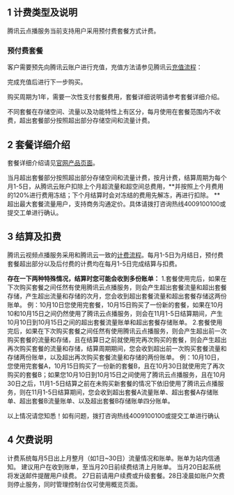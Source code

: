 ## 1 计费类型及说明

腾讯云点播服务当前支持用户采用预付费套餐方式计费。

###  预付费套餐
客户需要预先向腾讯云账户进行充值，充值方法请参见腾讯云[充值流程](http://www.qcloud.com/doc/product/285/%E5%85%85%E5%80%BC)：

完成充值后进行下一步购买。

购买周期为1年，需要一次性支付套餐费用，套餐详细说明请参考套餐详细介绍。

不同套餐在存储空间、流量以及功能特性上有区分，每月使用在套餐范围内不收费，超出套餐部分按照超出部分存储空间和流量计费。


## 2 套餐详细介绍

套餐详细介绍请见[官网产品页面](http://www.qcloud.com/product/vod.html)。

当月超出套餐部分按照超出部分存储空间和流量计费，按月计费，结算周期为每个月1-5日，从腾讯云账户扣除上个月超流量和超空间总费用，**并按照上个月费用的120%进行费用冻结；下个月结算时会对冻结的费用先解冻，再进行扣除。 **
超出最大套餐流量用户，支持商务沟通定价。具体请拨打咨询热线4009100100或提交工单进行确认。

## 3 结算及扣费

腾讯云视频点播服务采用和腾讯云一致的[计费流程](http://www.qcloud.com/doc/product/285/%E8%AE%A1%E8%B4%B9%E6%B5%81%E7%A8%8B)。每月1-5日为月结日，预付费套餐超出部分以及后付费的计费均在每月1-5日完成结算与扣费。

**存在一下两种特殊情况，结算时您可能会收到多份账单：**
1.套餐使用完后，如果在下次购买套餐之间任然有使用腾讯云点播服务，则会产生超出套餐流量和超出套餐存储，产生超出流量和存储的次月，您会收到超出套餐流量和超出套餐存储这两份账单。
例：10月10日您使用完套餐，10月15日购买了一份新的套餐，如果在10月10和10月15日之间仍然使用了腾讯云点播服务，则会在11月1-5日结算期间，产生10月10日到10月15日之间的超出套餐流量账单和超出套餐存储账单。
2.套餐使用完后，如果在下次购买套餐之间任然有使用腾讯云点播服务，则会产生超出前一次购买套餐的流量和存储，且在结算日之前就使用完再次购买的套餐，则会产生超出再次购买套餐的流量和存储，结算周期期间，您会收到超出前一次购买套餐流量和存储两份账单，以及超出再次购买套餐流量和存储的两份账单。
例：10月10日，您使用完套餐A，10月15日购买了一份新的套餐B，且在10月30日就使用完了再次购买的套餐B；如果您10月10日到10月15日之间使用了腾讯云点播服务，且在10月30日之后，11月1-5日结算之前在未购买新套餐的情况下依旧使用了腾讯云点播服务，则在11月1-5日结算期间，您会收到超出套餐A流量账单、超出套餐A存储账单、超出套餐B流量账单、以及超出套餐B存储账单四分账单。

以上情况请您知悉！如有问题，拨打咨询热线4009100100或提交工单进行确认


## 4 欠费说明
计费系统每月5日出上月整月（如1日~30日）流量情况和账单。账单为站内信通知。
建议用户在收到账单，至当月20日前续费结清上月账单。
当月20日起系统将发送邮件提醒用户续费。
27日前请用户续费或升级套餐。28日凌晨如账户欠费则停止服务，同时管理控制台仅可使用概览页面。
